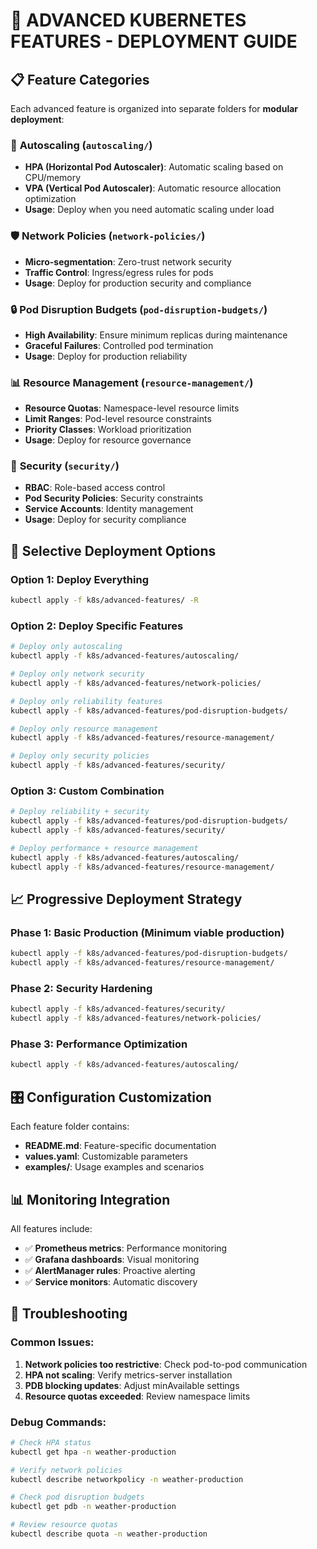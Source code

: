 # 🚀 ADVANCED KUBERNETES FEATURES - DEPLOYMENT GUIDE

## 📋 Feature Categories

Each advanced feature is organized into separate folders for **modular deployment**:

### 🔧 **Autoscaling** (`autoscaling/`)
- **HPA (Horizontal Pod Autoscaler)**: Automatic scaling based on CPU/memory
- **VPA (Vertical Pod Autoscaler)**: Automatic resource allocation optimization
- **Usage**: Deploy when you need automatic scaling under load

### 🛡️ **Network Policies** (`network-policies/`)
- **Micro-segmentation**: Zero-trust network security
- **Traffic Control**: Ingress/egress rules for pods
- **Usage**: Deploy for production security and compliance

### 🔒 **Pod Disruption Budgets** (`pod-disruption-budgets/`)
- **High Availability**: Ensure minimum replicas during maintenance
- **Graceful Failures**: Controlled pod termination
- **Usage**: Deploy for production reliability

### 📊 **Resource Management** (`resource-management/`)
- **Resource Quotas**: Namespace-level resource limits
- **Limit Ranges**: Pod-level resource constraints
- **Priority Classes**: Workload prioritization
- **Usage**: Deploy for resource governance

### 🔐 **Security** (`security/`)
- **RBAC**: Role-based access control
- **Pod Security Policies**: Security constraints
- **Service Accounts**: Identity management
- **Usage**: Deploy for security compliance

## 🎯 **Selective Deployment Options**

### **Option 1: Deploy Everything**
```bash
kubectl apply -f k8s/advanced-features/ -R
```

### **Option 2: Deploy Specific Features**
```bash
# Deploy only autoscaling
kubectl apply -f k8s/advanced-features/autoscaling/

# Deploy only network security
kubectl apply -f k8s/advanced-features/network-policies/

# Deploy only reliability features
kubectl apply -f k8s/advanced-features/pod-disruption-budgets/

# Deploy only resource management
kubectl apply -f k8s/advanced-features/resource-management/

# Deploy only security policies
kubectl apply -f k8s/advanced-features/security/
```

### **Option 3: Custom Combination**
```bash
# Deploy reliability + security
kubectl apply -f k8s/advanced-features/pod-disruption-budgets/
kubectl apply -f k8s/advanced-features/security/

# Deploy performance + resource management
kubectl apply -f k8s/advanced-features/autoscaling/
kubectl apply -f k8s/advanced-features/resource-management/
```

## 📈 **Progressive Deployment Strategy**

### **Phase 1: Basic Production** (Minimum viable production)
```bash
kubectl apply -f k8s/advanced-features/pod-disruption-budgets/
kubectl apply -f k8s/advanced-features/resource-management/
```

### **Phase 2: Security Hardening**
```bash
kubectl apply -f k8s/advanced-features/security/
kubectl apply -f k8s/advanced-features/network-policies/
```

### **Phase 3: Performance Optimization**
```bash
kubectl apply -f k8s/advanced-features/autoscaling/
```

## 🎛️ **Configuration Customization**

Each feature folder contains:
- **README.md**: Feature-specific documentation
- **values.yaml**: Customizable parameters
- **examples/**: Usage examples and scenarios

## 📊 **Monitoring Integration**

All features include:
- ✅ **Prometheus metrics**: Performance monitoring
- ✅ **Grafana dashboards**: Visual monitoring
- ✅ **AlertManager rules**: Proactive alerting
- ✅ **Service monitors**: Automatic discovery

## 🔧 **Troubleshooting**

### Common Issues:
1. **Network policies too restrictive**: Check pod-to-pod communication
2. **HPA not scaling**: Verify metrics-server installation
3. **PDB blocking updates**: Adjust minAvailable settings
4. **Resource quotas exceeded**: Review namespace limits

### Debug Commands:
```bash
# Check HPA status
kubectl get hpa -n weather-production

# Verify network policies
kubectl describe networkpolicy -n weather-production

# Check pod disruption budgets
kubectl get pdb -n weather-production

# Review resource quotas
kubectl describe quota -n weather-production
```